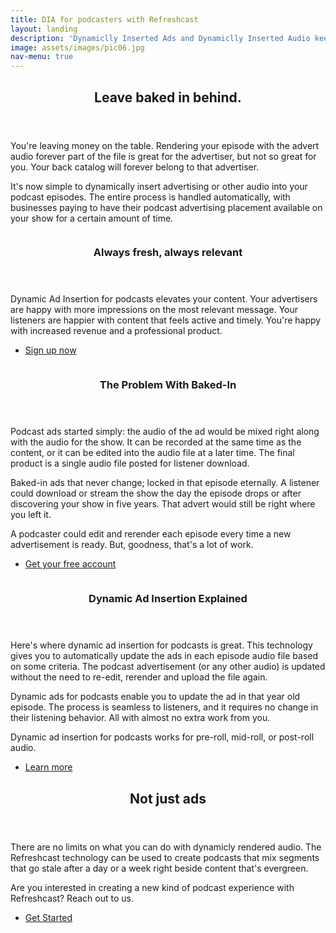 ```yaml
---
title: DIA for podcasters with Refreshcast
layout: landing
description: 'Dynamiclly Inserted Ads and Dynamiclly Inserted Audio keep messaging current with minimal effort.'
image: assets/images/pic06.jpg
nav-menu: true
---
```


<!-- Main -->
<div id="main">

<!-- One -->
<section id="one">
	<div class="inner">
		<header class="major">
			<h2>Leave baked in behind.</h2>
		</header>
		<p>You're leaving money on the table. Rendering your episode with the advert audio forever part of the file is great for the advertiser, but not so great for you. Your back catalog will forever belong to that advertiser.</p>
		<p>It's now simple to dynamically insert advertising or other audio into your podcast episodes. The entire process is handled automatically, with businesses paying to have their podcast advertising placement available on your show for a certain amount of time.</p>
	</div>
</section>

<!-- Two -->
<section id="two" class="spotlights">
	<section>
		<a href="generic.html" class="image">
			<img src="{% link assets/images/pic08.jpg %}" alt="" data-position="center center" />
		</a>
		<div class="content">
			<div class="inner">
				<header class="major">
					<h3>Always fresh, always relevant</h3>
				</header>
				<p>Dynamic Ad Insertion for podcasts elevates your content. Your advertisers are happy with more impressions on the most relevant message. Your listeners are happier with content that feels active and timely. You're happy with increased revenue and a professional product.</p>
				<ul class="actions">
					<li><a href="generic.html" class="button">Sign up now</a></li>
				</ul>
			</div>
		</div>
	</section>
	<section>
		<a href="generic.html" class="image">
			<img src="{% link assets/images/pic09.jpg %}" alt="" data-position="top center" />
		</a>
		<div class="content">
			<div class="inner">
				<header class="major">
					<h3>The Problem With Baked-In</h3>
				</header>
				<p>Podcast ads started simply: the audio of the ad would be mixed right along with the audio for the show. It can be recorded at the same time as the content, or it can be edited into the audio file at a later time. The final product is a single audio file posted for listener download.</p>
				<p>Baked-in ads that never change; locked in that episode eternally. A listener could download or stream the show the day the episode drops or after discovering your show in five years. That advert would still be right where you left it.</p>
				<p>A podcaster could edit and rerender each episode every time a new advertisement is ready. But, goodness, that's a lot of work.</p>
				<ul class="actions">
					<li><a href="generic.html" class="button">Get your free account</a></li>
				</ul>
			</div>
		</div>
	</section>
	<section>
		<a href="generic.html" class="image">
			<img src="{% link assets/images/pic10.jpg %}" alt="" data-position="25% 25%" />
		</a>
		<div class="content">
			<div class="inner">
				<header class="major">
					<h3>Dynamic Ad Insertion Explained</h3>
				</header>
				<p>Here's where dynamic ad insertion for podcasts is great. This technology gives you to automatically update the ads in each episode audio file based on some criteria. The podcast advertisement (or any other audio) is updated without the need to re-edit, rerender and upload the file again.</p>
				<p>Dynamic ads for podcasts enable you to update the ad in that year old episode. The process is seamless to listeners, and it requires no change in their listening behavior. All with almost no extra work from you.</p>
				<p>Dynamic ad insertion for podcasts works for pre-roll, mid-roll, or post-roll audio.</p>
				<ul class="actions">
					<li><a href="generic.html" class="button">Learn more</a></li>
				</ul>
			</div>
		</div>
	</section>
</section>

<!-- Three -->
<section id="three">
	<div class="inner">
		<header class="major">
			<h2>Not just ads</h2>
		</header>
		<p>There are no limits on what you can do with dynamicly rendered audio. The Refreshcast technology can be used to create podcasts that mix segments that go stale after a day or a week right beside content that's evergreen.</p>
		<p>Are you interested in creating a new kind of podcast experience with Refreshcast? Reach out to us.</p>
		<ul class="actions">
			<li><a href="generic.html" class="button next">Get Started</a></li>
		</ul>
	</div>
</section>

</div>
